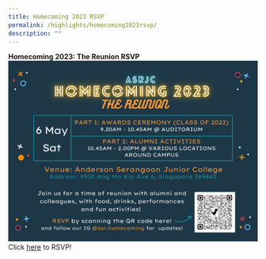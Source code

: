 ```yaml
---
title: Homecoming 2023 RSVP
permalink: /highlights/homecoming2023rsvp/
description: ""
---
```

**Homecoming 2023: The Reunion RSVP**
![](/images/homecoming2023%20infopage.jpg)
Click [here](https://docs.google.com/forms/d/e/1FAIpQLScfwpmw746dqomGrBvMEoM5NZ8Msp8Sefnq1nW65j14K37KoQ/viewform) to RSVP!